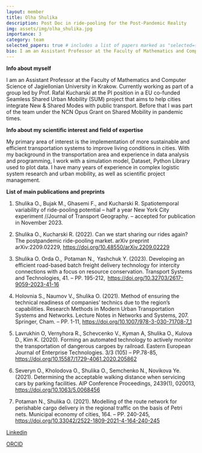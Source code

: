```yaml
---
layout: member
title: Olha Shulika
description: Post Doc in ride-pooling for the Post-Pandemic Reality
img: assets/img/olha_shulika.jpg
importance: 3
category: team
selected_papers: true # includes a list of papers marked as "selected={true}"
bio: I am an Assistant Professor at the Faculty of Mathematics and Computer Science of Jagiellonian University in Krakow. Currently working as part of a group led by Prof. Rafal Kucharski at the PI position in a EU co-funded Seamless Shared Urban Mobility (SUM) project that aims to help cities integrate New & Shared Modes with public transport
---
```


**Info about myself** 

I am an Assistant Professor at the Faculty of Mathematics and Computer Science of Jagiellonian University in Krakow. Currently working as part of a group led by Prof. Rafal Kucharski at the PI position in a EU co-funded Seamless Shared Urban Mobility (SUM) project that aims to help cities integrate New & Shared Modes with public transport. Before that I was part of the team under the NCN Opus Grant on Shared Mobility in pandemic times.  

**Info about my scientific interest and field of expertise**

My primary area of interest is the implementation of more sustainable and efficient transportation systems to improve living conditions in cities. With my background in the transportation area and experience in data analysis and programming, I work with a simulation model, Dataset, Python Library used to plot data. I have many years of experience in complex logistic system research and urban mobility, as well as scientific project management.  

**List of main publications and preprints**
1. Shulika O., Bujak M., Ghasemi F., and Kucharski R. Spatiotemporal variability of ride-pooling potential – half a year New York City experiment //Journal of Transport Geography. – accepted for publication in November 2023. 

2. Shulika O., Kucharski R. (2022). Can we start sharing our rides again? The postpandemic ride-pooling market. arXiv preprint arXiv:2209.02229, https://doi.org/10.48550/arXiv.2209.02229 

3. Shulika O. Orda O.,  Potaman N.,  Yashchuk Y. (2023).  Developing an efficient road-based batch freight delivery technology for intercity connections with a focus on resource conservation. Transport Systems and Technologies, 41. – PP. 195-212,  https://doi.org/10.32703/2617-9059-2023-41-16 

4. Holovnia S., Naumov V., Shulika O. (2021).  Method of ensuring the technical readiness of companies’ technics due to the region’s capabilities. Research Methods in Modern Urban Transportation Systems and Networks. Lecture Notes in Networks and Systems, 207. Springer, Cham. – PP. 1-11, https://doi.org/10.1007/978-3-030-71708-7_1 

5. Lavrukhin O, Vernyhora R., Schevcenko V., Kyman A, Shulika O.,  Kulova D., Kim K. (2020). Forming an automated technology to actively monitor the transportation of dangerous cargoes by railroad. Eastern European Journal of Enterprise Technologies.  3/3 (105) – PP.78-85, https://doi.org/10.15587/1729-4061.2020.205862 

6. Severyn O., Kholodova O., Shulika O., Semchenko N., Novikova Ye. (2021). Determining the acceptable walking distance when servicing cars by parking facilities. AIP Conference Proceedings, 2439(1), 020013, https://doi.org/10.1063/5.0068456 

7. Potaman N., Shulika O. (2021). Modelling of the route network for perishable cargo delivery in the regional traffic on the basis of Petri nets. Municipal economy of cities, 164. – PP. 240-245, https://doi.org/10.33042/2522-1809-2021-4-164-240-245

[Linkedin](www.linkedin.com/in/olha-shulika)

[ORCID](https://orcid.org/0000-0002-1912-1115) 
